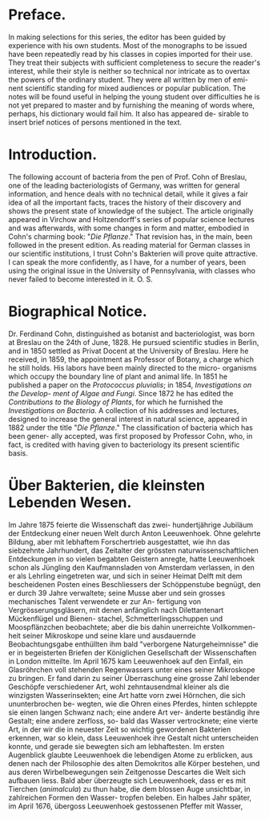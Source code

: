 # Preface.

In making selections for this series, the editor has been guided by experience with his own students. Most of the monographs to be issued have been repeatedly read by his classes in copies imported for their use. They treat their subjects with sufficient completeness to secure the reader's interest, while their style is neither so technical nor intricate as to overtax the powers of the ordinary student. They were all written by men of emi- nent scientific standing for mixed audiences or popular publication.
The notes will be found useful in helping the young student over difficulties he is not yet prepared to master and by furnishing the meaning of words where, perhaps, his dictionary would fail him. It also has appeared de- sirable to insert brief notices of persons mentioned in the text.

# Introduction.

The following account of bacteria from the pen of Prof. Cohn of Breslau, one of the leading bacteriologists of Germany, was written for general information, and hence deals with no technical detail, while it gives a fair idea of all the important facts, traces the history of their discovery and shows the present state of knowledge of the subject. The article originally appeared in Virchow and Holtzendorff's series of popular science lectures and was afterwards, with some changes in form and matter, embodied in Cohn's charming book: "_Die Pflanze_." That revision has, in the main, been followed in the present edition.
As reading material for German classes in our scientific institutions, I trust Cohn's Bakterien will prove quite attractive. I can speak the more confidently, as I have, for a number of years, been using the original issue in the University of Pennsylvania, with classes who never failed to become interested in it.
O. S.

# Biographical Notice.

Dr. Ferdinand Cohn, distinguished as botanist and bacteriologist, was born at Breslau on the 24th of June, 1828. He pursued scientific studies in Berlin, and in 1850 settled as Privat Docent at the University of Breslau. Here he received, in 1859, the appointment as Professor of Botany, a charge which he still holds.
His labors have been mainly directed to the micro- organisms which occupy the boundary line of plant and animal life. In 1851 he published a paper on the _Protococcus pluvialis_; in 1854, _Investigations on the Develop- ment of Algae and Fungi_. Since 1872 he has edited the _Contributions to the Biology of Plants_, for which he furnished the _Investigations on Bacteria_. A collection of his addresses and lectures, designed to increase the general interest in natural science, appeared in 1882 under the title "_Die Pflanze_."
The classification of bacteria which has been gener- ally accepted, was first proposed by Professor Cohn, who, in fact, is credited with having given to bacteriology its present scientific basis.

# Über Bakterien, die kleinsten Lebenden Wesen.

Im Jahre 1875 feierte die Wissenschaft das zwei- hundertjährige Jubiläum der Entdeckung einer neuen Welt durch Anton Leeuwenhoek. Ohne gelehrte Bildung, aber mit lebhaftem Forschertrieb ausgestattet, wie ihn das siebzehnte Jahrhundert, das Zeitalter der grössten naturwissenschaftlichen Entdeckungen in so vielen begabten Geistern anregte, hatte Leeuwenhoek schon als Jüngling den Kaufmannsladen von Amsterdam verlassen, in den er als Lehrling eingetreten war, und sich in seiner Heimat Delft mit dem bescheidenen Posten eines Beschliessers der Schöppenstube begnügt, den er durch 39 Jahre verwaltete; seine Musse aber und sein grosses mechanisches Talent verwendete er zur An- fertigung von Vergrösserungsgläsern, mit denen anfänglich nach Dilettantenart Mückenflügel und Bienen- stachel, Schmetterlingsschuppen und Moospflänzchen beobachtete; aber die bis dahin unerreichte Vollkommen- heit seiner Mikroskope und seine klare und ausdauernde Beobachtungsgabe enthüllten ihm bald "verborgene Naturgeheimnisse" die er in begeisterten Briefen der Königlichen Gesellschaft der Wissenschaften in London mitteilte. Im April 1675 kam Leeuwenhoek auf den Einfall, ein Glasröhrchen voll stehenden Regenwassers unter eines seiner Mikroskope zu bringen. Er fand darin zu seiner Überraschung eine grosse Zahl lebender Geschöpfe verschiedener Art, wohl zehntausendmal kleiner als die winzigsten Wasserinsekten; eine Art hatte vorn zwei Hörnchen, die sich ununterbrochen be- wegten, wie die Ohren eines Pferdes, hinten schleppte sie einen langen Schwanz nach; eine andere Art ver- änderte beständig ihre Gestalt; eine andere zerfloss, so- bald das Wasser vertrocknete; eine vierte Art, in der wir die in neuester Zeit so wichtig gewordenen Bakterien erkennen, war so klein, dass Leeuwenhoek ihre Gestalt nicht unterscheiden konnte, und gerade sie bewegten sich am lebhaftesten. Im ersten Augenblick glaubte Leeuwenhoek die lebendigen Atome zu erblicken, aus denen nach der Philosophie des alten Demokritos alle Körper bestehen, und aus deren Wirbelbewegungen sein Zeitgenosse Descartes die Welt sich aufbauen liess. Bald aber überzeugte sich Leeuwenhoek, dass er es mit Tierchen (_animalcula_) zu thun habe, die dem blossen Auge unsichtbar, in zahlreichen Formen den Wasser- tropfen beleben. Ein halbes Jahr später, im April 1676, übergoss Leeuwenhoek gestossenen Pfeffer mit Wasser,
